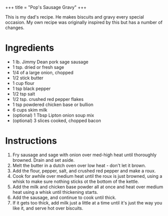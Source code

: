 +++
title = "Pop's Sausage Gravy"
+++

This is my dad's recipe. He makes biscuits and gravy every special occasion.
My own recipe was originally inspired by this but has a number of changes.

# Ingredients

- 1 lb. Jimmy Dean pork sage sausage
- 1 tsp. dried or fresh sage
- 1/4 of a large onion, chopped
- 1/2 stick butter
- 1 cup flour
- 1 tsp black pepper
- 1/2 tsp salt
- 1/2 tsp. crushed red pepper flakes
- 1 tsp powdered chicken base or bullion
- 6 cups skim milk
- (optional) 1 Tbsp Lipton onion soup mix
- (optional) 3 slices cooked, chopped bacon

# Instructions

1. Fry sausage and sage with onion over med-high heat until thoroughly browned. Drain and set aside.
2. Melt the butter in a dutch oven over low heat - don't let it brown.
3. Add the flour, pepper, salt, and crushed red pepper and make a roux.
4. Cook for awhile over medium heat until the roux is just browned, using a whisk to make sure nothing sticks ot the bottom of the kettle.
5. Add the milk and chicken base powder all at once and heat over medium heat using a whisk until thickening starts.
6. Add the sausage, and continue to cook until thick.
7. If it gets too thick, add milk just a little at a time until it's just the way you like it, and serve hot over biscuits.
